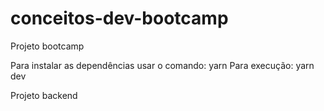 # conceitos-dev-bootcamp
Projeto bootcamp

Para instalar as dependências usar o comando: yarn
Para execução: yarn dev

Projeto backend
